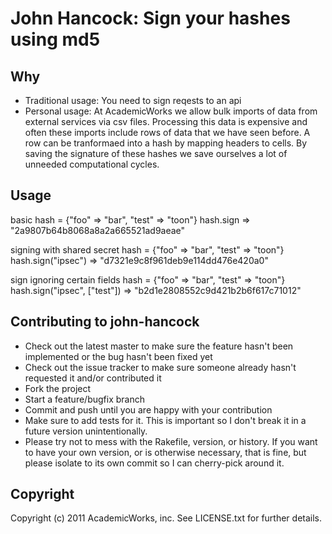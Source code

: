 # John Hancock: Sign your hashes using md5

## Why

  * Traditional usage: You need to sign reqests to an api
  * Personal usage:  At AcademicWorks we allow bulk imports of data from external services via csv files.  Processing this data is expensive and often these imports include rows of data that we have seen before.  A row can be tranformaed into a hash by mapping headers to cells.   By saving the signature of these hashes we save ourselves a lot of unneeded computational cycles.

## Usage

  basic
	hash = {"foo" => "bar", "test" => "toon"}
	hash.sign
	=> "2a9807b64b8068a8a2a665521ad9aeae"

  signing with shared secret
	hash = {"foo" => "bar", "test" => "toon"}
	hash.sign("ipsec")
	=> "d7321e9c8f961deb9e114dd476e420a0"

  sign ignoring certain fields
	hash = {"foo" => "bar", "test" => "toon"}
	hash.sign("ipsec", ["test"])
	=> "b2d1e2808552c9d421b2b6f617c71012"


## Contributing to john-hancock
 
  * Check out the latest master to make sure the feature hasn't been implemented or the bug hasn't been fixed yet
  * Check out the issue tracker to make sure someone already hasn't requested it and/or contributed it
  * Fork the project
  * Start a feature/bugfix branch
  * Commit and push until you are happy with your contribution
  * Make sure to add tests for it. This is important so I don't break it in a future version unintentionally.
  * Please try not to mess with the Rakefile, version, or history. If you want to have your own version, or is otherwise necessary, that is fine, but please isolate to its own commit so I can cherry-pick around it.

## Copyright

  Copyright (c) 2011 AcademicWorks, inc. See LICENSE.txt for
  further details.

